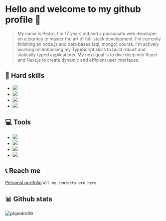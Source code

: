 # Hello and welcome to my github profile 👋
> My name is Pedro, I'm 17 years old and a passionate web developer on a journey to master the art of full-stack development. I'm currently finishing an node.js and data bases (sql, mongo) course. I'm actively working on enhancing my TypeScript skills to build robust and statically typed applications. My next goal is to dive deep into React and Next.js to create dynamic and efficient user interfaces.

## 🔨 Hard skills
<ul>
  <li><img src="https://img.shields.io/badge/HTML5-111111?style=for-the-badge&logo=html5&logoColor=FF7B00"></li>
  <li><img src="https://img.shields.io/badge/CSS3-111111?style=for-the-badge&logo=css3&logoColor=0066FF"></li>
  <li><img src="https://img.shields.io/badge/Sass-111111?style=for-the-badge&logo=sass&logoColor=CC6699"></li>
  <li><img src="https://img.shields.io/badge/Javascript-111111?style=for-the-badge&logo=javascript&logoColor=FFFF00"></li>
</ul>

## 💻 Tools
<ul>
  <li><img src="https://img.shields.io/badge/Figma-111111?style=for-the-badge&logo=figma&logoColor=FFF"></li>
  <li><img src="https://img.shields.io/badge/Photoshop-111111?style=for-the-badge&logo=Adobe%20Photoshop&logoColor=0066FF"></li>
  <li><img src="https://img.shields.io/badge/Git-111111?style=for-the-badge&logo=git&logoColor=ff4800"></li>
  <li><img src="https://img.shields.io/badge/Github-111111?style=for-the-badge&logo=github&logoColor=FFFFFF"></li>
</ul>

## 📞 Reach me

[Personal portfolio](https://phpedro.vercel.app) `all my contacts are here` 

## 📊 Github stats

<img src="https://komarev.com/ghpvc/?username=phpedro06&label=Profile%20views&color=0e75b6&style=flat" alt="phpedro06" /><br>
